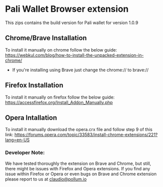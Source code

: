 # Pali Wallet Browser extension

This zips contains the build version for Pali wallet for version 1.0.9

## Chrome/Brave Installation
To install it manually on chrome follow the below guide:
https://webkul.com/blog/how-to-install-the-unpacked-extension-in-chrome/

* If you're installing using Brave just change the chrome:// to brave://

## Firefox Installation
To install it manually on firefox follow the below guide:
https://accessfirefox.org/Install_Addon_Manually.php


## Opera Intallation
To install it manually download the opera.crx file and follow step 9 of this link:
https://forums.opera.com/topic/33583/install-chrome-extensions/221?lang=en-US


### Developer Note:
We have tested thoroughly the extension on Brave and Chrome, but still, there might be issues with Firefox and Opera extensions. If you find any issue within Firefox or Opera or even bugs on Brave and Chrome extension please report to us at claudio@pollum.io